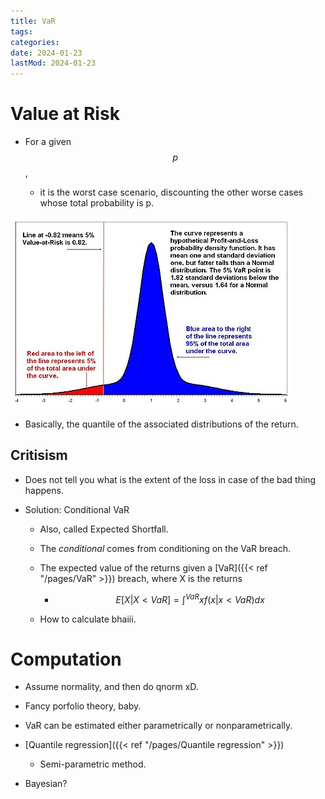 ```yaml
---
title: VaR
tags:
categories:
date: 2024-01-23
lastMod: 2024-01-23
---
```

# Value at Risk

  + For a given $$p$$,

    + it is the worst case scenario, discounting the other worse cases whose total probability is p.

![image.png](/assets/image_1705695894433_0.png)

  + Basically, the quantile of the associated distributions of the return.

## Critisism

  + Does not tell you what is the extent of the loss in case of the bad thing happens.

  + Solution: Conditional VaR

    + Also, called Expected Shortfall.

    + The *conditional* comes from conditioning on the VaR breach.

    + The expected value of the returns given a [VaR]({{< ref "/pages/VaR" >}}) breach, where X is the returns

      + $$E [X | X < VaR]=\int^{VaR} x f(x | x < VaR) dx$$

    + How to calculate bhaiii.

# Computation

  + Assume normality, and then do qnorm xD.

  + Fancy porfolio theory, baby.

  + VaR can be estimated either parametrically or nonparametrically.

  + [Quantile regression]({{< ref "/pages/Quantile regression" >}})

    + Semi-parametric method.

  + Bayesian?
